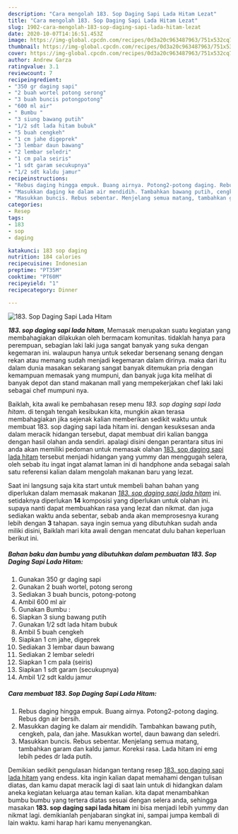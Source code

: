 ```yaml
---
description: "Cara mengolah 183. Sop Daging Sapi Lada Hitam Lezat"
title: "Cara mengolah 183. Sop Daging Sapi Lada Hitam Lezat"
slug: 1902-cara-mengolah-183-sop-daging-sapi-lada-hitam-lezat
date: 2020-10-07T14:16:51.453Z
image: https://img-global.cpcdn.com/recipes/0d3a20c963487963/751x532cq70/183-sop-daging-sapi-lada-hitam-foto-resep-utama.jpg
thumbnail: https://img-global.cpcdn.com/recipes/0d3a20c963487963/751x532cq70/183-sop-daging-sapi-lada-hitam-foto-resep-utama.jpg
cover: https://img-global.cpcdn.com/recipes/0d3a20c963487963/751x532cq70/183-sop-daging-sapi-lada-hitam-foto-resep-utama.jpg
author: Andrew Garza
ratingvalue: 3.1
reviewcount: 7
recipeingredient:
- "350 gr daging sapi"
- "2 buah wortel potong serong"
- "3 buah buncis potongpotong"
- "600 ml air"
- " Bumbu "
- "3 siung bawang putih"
- "1/2 sdt lada hitam bubuk"
- "5 buah cengkeh"
- "1 cm jahe digeprek"
- "3 lembar daun bawang"
- "2 lembar seledri"
- "1 cm pala seiris"
- "1 sdt garam secukupnya"
- "1/2 sdt kaldu jamur"
recipeinstructions:
- "Rebus daging hingga empuk. Buang airnya. Potong2-potong daging. Rebus dgn air bersih."
- "Masukkan daging ke dalam air mendidih. Tambahkan bawang putih, cengkeh, pala, dan jahe. Masukkan wortel, daun bawang dan seledri."
- "Masukkan buncis. Rebus sebentar. Menjelang semua matang, tambahkan garam dan kaldu jamur. Koreksi rasa. Lada hitam ini emg lebih pedes dr lada putih."
categories:
- Resep
tags:
- 183
- sop
- daging

katakunci: 183 sop daging 
nutrition: 184 calories
recipecuisine: Indonesian
preptime: "PT35M"
cooktime: "PT60M"
recipeyield: "1"
recipecategory: Dinner

---
```



![183. Sop Daging Sapi Lada Hitam](https://img-global.cpcdn.com/recipes/0d3a20c963487963/751x532cq70/183-sop-daging-sapi-lada-hitam-foto-resep-utama.jpg)

<b><i>183. sop daging sapi lada hitam</i></b>, Memasak merupakan suatu kegiatan yang membahagiakan dilakukan oleh bermacam komunitas. tidaklah hanya para perempuan, sebagian laki laki juga sangat banyak yang suka dengan kegemaran ini. walaupun hanya untuk sekedar bersenang senang dengan rekan atau memang sudah menjadi kegemaran dalam dirinya. maka dari itu dalam dunia masakan sekarang sangat banyak ditemukan pria dengan kemampuan memasak yang mumpuni, dan banyak juga kita melihat di banyak depot dan stand makanan mall yang mempekerjakan chef laki laki sebagai chef mumpuni nya.

Baiklah, kita awali ke pembahasan resep menu <i>183. sop daging sapi lada hitam</i>. di tengah tengah kesibukan kita, mungkin akan terasa membahagiakan jika sejenak kalian memberikan sedikit waktu untuk membuat 183. sop daging sapi lada hitam ini. dengan kesuksesan anda dalam meracik hidangan tersebut, dapat membuat diri kalian bangga dengan hasil olahan anda sendiri. apalagi disini dengan perantara situs ini anda akan memiliki pedoman untuk memasak olahan <u>183. sop daging sapi lada hitam</u> tersebut menjadi hidangan yang yummy dan menggugah selera, oleh sebab itu ingat ingat alamat laman ini di handphone anda sebagai salah satu referensi kalian dalam mengolah makanan baru yang lezat.




Saat ini langsung saja kita start untuk membeli bahan bahan yang diperlukan dalam memasak makanan <u><i>183. sop daging sapi lada hitam</i></u> ini. setidaknya diperlukan <b>14</b> komposisi yang diperlukan untuk olahan ini. supaya nanti dapat membuahkan rasa yang lezat dan nikmat. dan juga sediakan waktu anda sebentar, sebab anda akan memprosesnya kurang lebih dengan <b>3</b> tahapan. saya ingin semua yang dibutuhkan sudah anda miliki disini, Baiklah mari kita awali dengan mencatat dulu bahan keperluan berikut ini.

<!--inarticleads1-->

##### Bahan baku dan bumbu yang dibutuhkan dalam pembuatan 183. Sop Daging Sapi Lada Hitam:

1. Gunakan 350 gr daging sapi
1. Gunakan 2 buah wortel, potong serong
1. Sediakan 3 buah buncis, potong-potong
1. Ambil 600 ml air
1. Gunakan  Bumbu :
1. Siapkan 3 siung bawang putih
1. Gunakan 1/2 sdt lada hitam bubuk
1. Ambil 5 buah cengkeh
1. Siapkan 1 cm jahe, digeprek
1. Sediakan 3 lembar daun bawang
1. Sediakan 2 lembar seledri
1. Siapkan 1 cm pala (seiris)
1. Siapkan 1 sdt garam (secukupnya)
1. Ambil 1/2 sdt kaldu jamur




<!--inarticleads2-->

##### Cara membuat 183. Sop Daging Sapi Lada Hitam:

1. Rebus daging hingga empuk. Buang airnya. Potong2-potong daging. Rebus dgn air bersih.
1. Masukkan daging ke dalam air mendidih. Tambahkan bawang putih, cengkeh, pala, dan jahe. Masukkan wortel, daun bawang dan seledri.
1. Masukkan buncis. Rebus sebentar. Menjelang semua matang, tambahkan garam dan kaldu jamur. Koreksi rasa. Lada hitam ini emg lebih pedes dr lada putih.




Demikian sedikit pengulasan hidangan tentang resep <u>183. sop daging sapi lada hitam</u> yang endess. kita ingin kalian dapat memahami dengan tulisan diatas, dan kamu dapat meracik lagi di saat lain untuk di hidangkan dalam aneka kegiatan keluarga atau teman kalian. kita dapat menambahkan bumbu bumbu yang tertera diatas sesuai dengan selera anda, sehingga masakan <b>183. sop daging sapi lada hitam</b> ini bisa menjadi lebih yummy dan nikmat lagi. demikianlah penjabaran singkat ini, sampai jumpa kembali di lain waktu. kami harap hari kamu menyenangkan.
